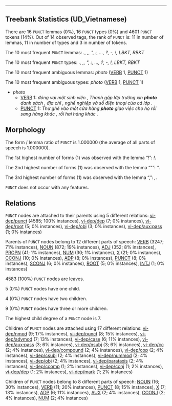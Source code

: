 

--------------------------------------------------------------------------------

## Treebank Statistics (UD_Vietnamese)

There are 16 `PUNCT` lemmas (0%), 16 `PUNCT` types (0%) and 4601 `PUNCT` tokens (14%).
Out of 14 observed tags, the rank of `PUNCT` is: 11 in number of lemmas, 11 in number of types and 3 in number of tokens.

The 10 most frequent `PUNCT` lemmas: <em>., ,, ", :, ..., ?, -, !, LBKT, RBKT</em>

The 10 most frequent `PUNCT` types:  <em>., ,, ", :, ..., ?, -, !, LBKT, RBKT</em>

The 10 most frequent ambiguous lemmas: <em>photo</em> ([VERB]() 1, [PUNCT]() 1)

The 10 most frequent ambiguous types:  <em>photo</em> ([VERB]() 1, [PUNCT]() 1)


* <em>photo</em>
  * [VERB]() 1: <em>đóng vai một sinh viên , Thanh gặp lớp trưởng xin <b>photo</b> danh sách , địa chỉ , nghề nghiệp và số điện thoại của cả lớp .</em>
  * [PUNCT]() 1: <em>Thư ghé vào một cửa hàng <b>photo</b> giao việc cho họ rồi sang hàng khác , rồi hai hàng khác .</em>

## Morphology

The form / lemma ratio of `PUNCT` is 1.000000 (the average of all parts of speech is 1.000000).

The 1st highest number of forms (1) was observed with the lemma “!”: <em>!</em>.

The 2nd highest number of forms (1) was observed with the lemma “"”: <em>"</em>.

The 3rd highest number of forms (1) was observed with the lemma “,”: <em>,</em>.

`PUNCT` does not occur with any features.


## Relations

`PUNCT` nodes are attached to their parents using 5 different relations: [vi-dep/punct]() (4585; 100% instances), [vi-dep/dep]() (7; 0% instances), [vi-dep/root]() (5; 0% instances), [vi-dep/obj]() (3; 0% instances), [vi-dep/aux:pass]() (1; 0% instances)

Parents of `PUNCT` nodes belong to 12 different parts of speech: [VERB]() (3247; 71% instances), [NOUN]() (872; 19% instances), [ADJ]() (352; 8% instances), [PROPN]() (41; 1% instances), [NUM]() (30; 1% instances), [X]() (21; 0% instances), [CCONJ]() (10; 0% instances), [ADP]() (8; 0% instances), [PUNCT]() (8; 0% instances), [SCONJ]() (6; 0% instances), [ROOT]() (5; 0% instances), [INTJ]() (1; 0% instances)

4583 (100%) `PUNCT` nodes are leaves.

5 (0%) `PUNCT` nodes have one child.

4 (0%) `PUNCT` nodes have two children.

9 (0%) `PUNCT` nodes have three or more children.

The highest child degree of a `PUNCT` node is 7.

Children of `PUNCT` nodes are attached using 17 different relations: [vi-dep/nmod]() (9; 17% instances), [vi-dep/punct]() (8; 15% instances), [vi-dep/advmod]() (7; 13% instances), [vi-dep/case]() (6; 11% instances), [vi-dep/aux:pass]() (3; 6% instances), [vi-dep/nsubj]() (3; 6% instances), [vi-dep/cc]() (2; 4% instances), [vi-dep/compound]() (2; 4% instances), [vi-dep/cop]() (2; 4% instances), [vi-dep/csubj]() (2; 4% instances), [vi-dep/nummod]() (2; 4% instances), [vi-dep/obj]() (2; 4% instances), [vi-dep/parataxis]() (2; 4% instances), [vi-dep/ccomp]() (1; 2% instances), [vi-dep/conj]() (1; 2% instances), [vi-dep/dep]() (1; 2% instances), [vi-dep/mark]() (1; 2% instances)

Children of `PUNCT` nodes belong to 8 different parts of speech: [NOUN]() (16; 30% instances), [VERB]() (11; 20% instances), [PUNCT]() (8; 15% instances), [X]() (7; 13% instances), [ADP]() (6; 11% instances), [AUX]() (2; 4% instances), [CCONJ]() (2; 4% instances), [NUM]() (2; 4% instances)

